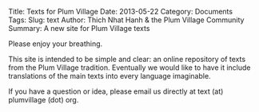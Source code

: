 Title: Texts for Plum Village
Date: 2013-05-22
Category: Documents		
Tags: 
Slug: text
Author: Thich Nhat Hanh & the Plum Village Community
Summary: A new site for Plum Village texts

Please enjoy your breathing.

This site is intended to be simple and clear: an online repository of texts from the Plum Village tradition. Eventually we would like to have it include translations of the main texts into every language imaginable.

If you have a question or idea, please email us directly at text (at) plumvillage (dot) org.